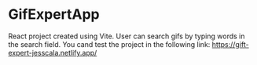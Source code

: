 # GifExpertApp

React project created using Vite. User can search gifs by typing words in the search field.
You cand test the project in the following link: https://gift-expert-jesscala.netlify.app/
